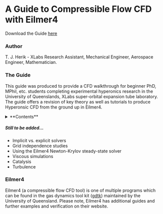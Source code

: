 # A Guide to Compressible Flow CFD with Eilmer4
Download the Guide [here](cfdguide.pdf)

### Author
T. J. Herik - XLabs Research Assistant, Mechanical Engineer, Aerospace Engineer, Mathematician.

### The Guide
This guide was produced to provide a CFD walkthrough for beginner PhD, MPhil, etc. students completing experimental hyperonics research in the University of Queenslands, XLabs super-orbital expansion tube laboratory. The guide offers a revision of key theory as well as tutorials to produce Hyperonsic CFD from the ground up in Eilmer4.

<details>
<summary> **Contents** </summary>

<p>
- Gas models
* High-temperature gas effects
* Chemistry models
* Energy transfer
* Installation and setup of Ubuntu and Eilmer4
* Paraview setup
* Examples of constructing fundamental hypersonic geometries in Eilmer4
  * Wedges, cones, double wings, cylinders, data-point-based geometries, parametric models.
* Simulating high-temperature gas effects in Eilmer4
  * Finite-rate chemistry
  * Two-temperature models for thermochemical non-equilibrium 

</p>
</details>

##### Still to be added...
* Implicit vs. explicit solvers
* Grid independence studies
* Using the Eilmer4 Newton-Krylov steady-state solver
* Viscous simulations
* Catalysis
* Turbulence

### Eilmer4
Eilmer4 (a compressible flow CFD tool) is one of multiple programs which can be found in the gas dynamics tool kit ([gdtk](https://gdtk.uqcloud.net/)) maintained by the University of Queensland. Please note, Eilmer4 has additional guides and further examples and verification on their website.
